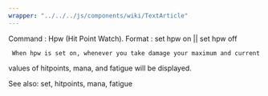 ```yaml
---
wrapper: "../../../js/components/wiki/TextArticle"
---
```

Command : Hpw (Hit Point Watch).
Format  : set hpw on || set hpw off

     When hpw is set on, whenever you take damage your maximum and current
values of hitpoints, mana, and fatigue will be displayed.

See also: set, hitpoints, mana, fatigue
